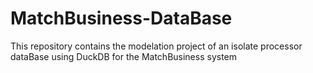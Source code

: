 # MatchBusiness-DataBase
This repository contains the modelation project of an isolate processor dataBase using DuckDB for the MatchBusiness system

